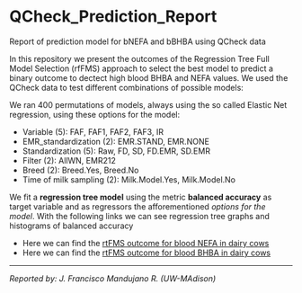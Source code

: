 # QCheck_Prediction_Report
Report of prediction model for bNEFA and bBHBA using QCheck data

In this repository we present the outcomes of the Regression Tree Full Model Selection (rfFMS) approach to select the best model to predict a binary outcome to dectect high blood BHBA and NEFA values. We used the QCheck data to test different combinations of possible models:

We ran 400 permutations of models, always using the so called Elastic Net regression, using these options for the model:

- Variable (5): FAF, FAF1, FAF2, FAF3, IR
- EMR_standardization (2): EMR.STAND, EMR.NONE
- Standardization (5): Raw, FD, SD, FD.EMR, SD.EMR
- Filter (2): AllWN, EMR212
- Breed (2): Breed.Yes, Breed.No
- Time of milk sampling (2): Milk.Model.Yes, Milk.Model.No

We fit a __regression tree model__ using the metric __balanced accuracy__ as target variable and as regressors the afforementioned _options for the model_. With the following links we can see regression tree graphs and histograms of balanced accuracy

- Here we can find the [rtFMS outcome for blood NEFA in dairy cows](https://github.com/JFMandujanoR/QCheck_Prediction_Report/blob/master/rtFMS_NEFA.md)
- Here we can find the [rtFMS outcome for blood BHBA in dairy cows](https://github.com/JFMandujanoR/QCheck_Prediction_Report/blob/master/rtFMS_BHBA.md)




__________________________________________________________________________________________________________________________
_Reported by: J. Francisco Mandujano R. (UW-MAdison)_

